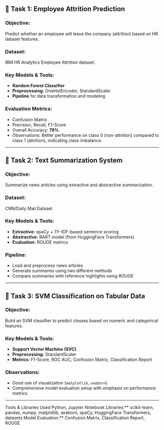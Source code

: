 ## **📌 Task 1: Employee Attrition Prediction**

### **Objective:**

Predict whether an employee will leave the company (attrition) based on HR dataset features.

### **Dataset:**

IBM HR Analytics Employee Attrition dataset.

### **Key Models & Tools:**

* **Random Forest Classifier**
* **Preprocessing:** OneHotEncoder, StandardScaler
* **Pipeline** for data transformation and modeling

### **Evaluation Metrics:**

* Confusion Matrix
* Precision, Recall, F1-Score
* Overall Accuracy: **79%**
* Observations: Better performance on class 0 (non-attrition) compared to class 1 (attrition), indicating class imbalance.

---

## **📌 Task 2: Text Summarization System**

### **Objective:**

Summarize news articles using extractive and abstractive summarization.

### **Dataset:**

CNN/Daily Mail Dataset

### **Key Models & Tools:**

* **Extractive:** spaCy + TF-IDF-based sentence scoring
* **Abstractive:** BART model (from HuggingFace Transformers)
* **Evaluation:** ROUGE metrics

### **Pipeline:**

* Load and preprocess news articles
* Generate summaries using two different methods
* Compare summaries with reference highlights using ROUGE

---

## **📌 Task 3: SVM Classification on Tabular Data**

### **Objective:**

Build an SVM classifier to predict classes based on numeric and categorical features.

### **Key Models & Tools:**

* **Support Vector Machine (SVC)**
* **Preprocessing:** StandardScaler
* **Metrics:** F1-Score, ROC AUC, Confusion Matrix, Classification Report

### **Observations:**

* Good use of visualization (`matplotlib`, `seaborn`)
* Comprehensive model evaluation setup with emphasis on performance metrics

---

 Tools & Libraries Used
Python, Jupyter Notebook
Libraries:** scikit-learn, pandas, numpy, matplotlib, seaborn, spaCy, HuggingFace Transformers, datasets
Model Evaluation:** Confusion Matrix, Classification Report, ROUGE

